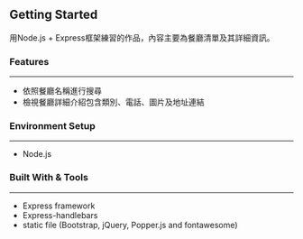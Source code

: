 ## Getting Started

用Node.js + Express框架練習的作品，內容主要為餐廳清單及其詳細資訊。

### Features
---
* 依照餐廳名稱進行搜尋
* 檢視餐廳詳細介紹包含類別、電話、圖片及地址連結

### Environment Setup
---
* Node.js

### Built With & Tools
---
* Express framework
* Express-handlebars
* static file (Bootstrap, jQuery, Popper.js and fontawesome)

